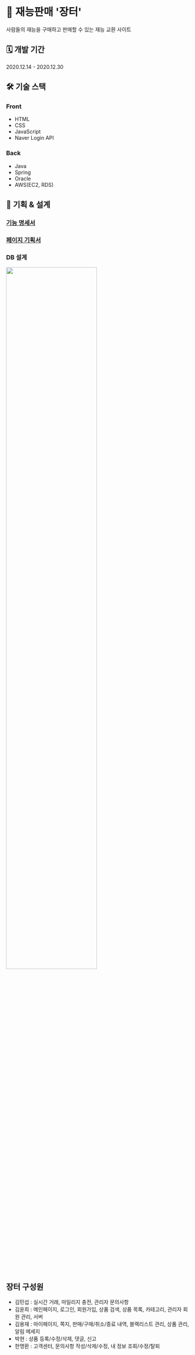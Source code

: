 # 💸 재능판매 '장터'
사람들의 재능을 구매하고 판매할 수 있는 재능 교환 사이트

## 🗓 개발 기간
2020.12.14 -  2020.12.30

## 🛠 기술 스택
### Front
- HTML
- CSS
- JavaScript
- Naver Login API
### Back
- Java
- Spring
- Oracle
- AWS(EC2, RDS)

## 📃 기획 & 설계
### [기능 명세서](https://www.notion.so/eebe45308ce248d29d94d1646f032fc4)

### [페이지 기획서](https://www.notion.so/74f1dc7828c944d4a0ed5039a417a0f7)

### DB 설계
<img src="https://user-images.githubusercontent.com/62630941/148510933-7c9cfcfc-7bb4-4990-bfb3-b588f837b387.png" width="70%"/>

## 장터 구성원
- 김민섭 : 실시간 거래, 마일리지 충전, 관리자 문의사항 
- 김윤희 : 메인페이지, 로그인, 회원가입, 상품 검색, 상품 목록, 카테고리, 관리자 회원 관리, 서버
- 김용재 : 마이페이지, 쪽지, 판매/구매/취소/종료 내역, 블랙리스트 관리, 상품 관리, 알림 메세지
- 박현 : 상품 등록/수정/삭제, 댓글, 신고
- 한명환 :  고객센터, 문의사항 작성/삭제/수정, 내 정보 조회/수정/탈퇴
